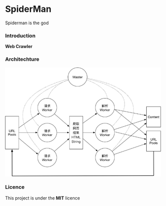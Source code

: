 # SpiderMan
Spiderman is the god

### Introduction

**Web Crawler**

### Architechture

![](/arch/Dist1.png)

### Licence

This project is under the **MIT** licence
